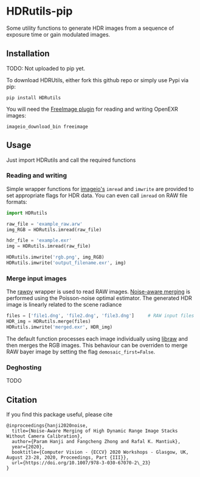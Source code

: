 # HDRutils-pip

Some utility functions to generate HDR images from a sequence of exposure time or gain modulated images.

## Installation
TODO: Not uploaded to pip yet.

To download HDRUtils, either fork this github repo or simply use Pypi via pip:

    pip install HDRutils

You will need the [FreeImage plugin](https://imageio.readthedocs.io/en/stable/format_exr-fi.html) for reading and writing OpenEXR images:

    imageio_download_bin freeimage

## Usage
Just import HDRutils and call the required functions

### Reading and writing
Simple wrapper functions for [imageio's](https://imageio.github.io/) `imread` and `imwrite` are provided to set appropriate flags for HDR data. You can even call `imread` on RAW file formats:

```python
import HDRutils

raw_file = 'example_raw.arw'
img_RGB = HDRutils.imread(raw_file)

hdr_file = 'example.exr'
img = HDRutils.imread(raw_file)

HDRutils.imwrite('rgb.png', img_RGB)
HDRutils.imwrite('output_filename.exr', img)
```

### Merge input images
The [rawpy](https://github.com/letmaik/rawpy) wrapper is used to read RAW images. [Noise-aware merging](https://www.cl.cam.ac.uk/research/rainbow/projects/noise_aware_merging/) is performed using the Poisson-noise optimal estimator. The generated HDR image is linearly related to the scene radiance

```python
files = ['file1.dng', 'file2.dng', 'file3.dng']		# RAW input files
HDR_img = HDRutils.merge(files)
HDRutils.imwrite('merged.exr', HDR_img)
```

The default function processes each image individually using [libraw](https://www.libraw.org/) and then merges the RGB images. This behaviour can be overriden to merge RAW bayer image by setting the flag `demosaic_first=False`.

### Deghosting
TODO

## Citation
If you find this package useful, please cite

    @inproceedings{hanji2020noise,
      title={Noise-Aware Merging of High Dynamic Range Image Stacks Without Camera Calibration},
      author={Param Hanji and Fangcheng Zhong and Rafal K. Mantiuk},
      year={2020},
      booktitle={Computer Vision - {ECCV} 2020 Workshops - Glasgow, UK, August 23-28, 2020, Proceedings, Part {III}},
      url={https://doi.org/10.1007/978-3-030-67070-2\_23}
    }
